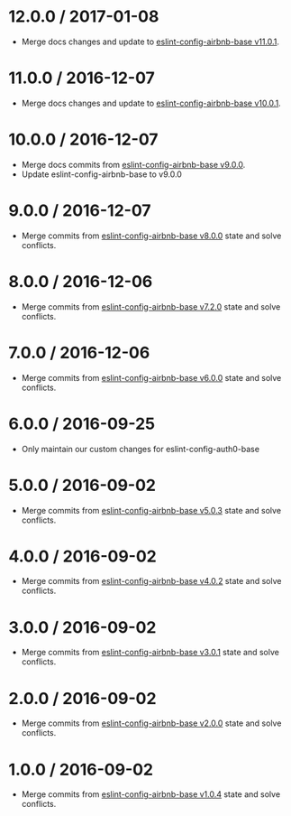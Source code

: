 12.0.0 / 2017-01-08
==================
- Merge docs changes and update to [eslint-config-airbnb-base v11.0.1](https://github.com/airbnb/javascript/blob/master/packages/eslint-config-airbnb-base/CHANGELOG.md#1101--2017-01-08).

11.0.0 / 2016-12-07
==================
- Merge docs changes and update to [eslint-config-airbnb-base v10.0.1](https://github.com/airbnb/javascript/blob/master/packages/eslint-config-airbnb-base/CHANGELOG.md#1001--2016-11-07).

10.0.0 / 2016-12-07
==================
- Merge docs commits from [eslint-config-airbnb-base v9.0.0](https://github.com/airbnb/javascript/blob/master/packages/eslint-config-airbnb-base/CHANGELOG.md#900--2016-10-16).
- Update eslint-config-airbnb-base to v9.0.0

9.0.0 / 2016-12-07
==================
- Merge commits from [eslint-config-airbnb-base v8.0.0](https://github.com/airbnb/javascript/blob/master/packages/eslint-config-airbnb-base/CHANGELOG.md#800--2016-09-24) state and solve conflicts.

8.0.0 / 2016-12-06
==================
- Merge commits from [eslint-config-airbnb-base v7.2.0](https://github.com/airbnb/javascript/blob/master/packages/eslint-config-airbnb-base/CHANGELOG.md#720--2016-09-23) state and solve conflicts.

7.0.0 / 2016-12-06
==================
- Merge commits from [eslint-config-airbnb-base v6.0.0](https://github.com/airbnb/javascript/blob/master/packages/eslint-config-airbnb-base/CHANGELOG.md#600--2016-09-06) state and solve conflicts.

6.0.0 / 2016-09-25
==================
- Only maintain our custom changes for eslint-config-auth0-base

5.0.0 / 2016-09-02
==================
- Merge commits from [eslint-config-airbnb-base v5.0.3](https://github.com/airbnb/javascript/blob/master/packages/eslint-config-airbnb-base/CHANGELOG.md#503--2016-08-21) state and solve conflicts.

4.0.0 / 2016-09-02
==================
- Merge commits from [eslint-config-airbnb-base v4.0.2](https://github.com/airbnb/javascript/blob/master/packages/eslint-config-airbnb-base/CHANGELOG.md#402--2016-07-14) state and solve conflicts.

3.0.0 / 2016-09-02
==================
- Merge commits from [eslint-config-airbnb-base v3.0.1](https://github.com/airbnb/javascript/blob/master/packages/eslint-config-airbnb-base/CHANGELOG.md#301--2016-05-08) state and solve conflicts.

2.0.0 / 2016-09-02
==================
- Merge commits from [eslint-config-airbnb-base v2.0.0](https://github.com/airbnb/javascript/blob/master/packages/eslint-config-airbnb-base/CHANGELOG.md#200--2016-04-29) state and solve conflicts.

1.0.0 / 2016-09-02
==================
- Merge commits from [eslint-config-airbnb-base v1.0.4](https://github.com/airbnb/javascript/blob/master/packages/eslint-config-airbnb-base/CHANGELOG.md#104--2016-04-26) state and solve conflicts.
